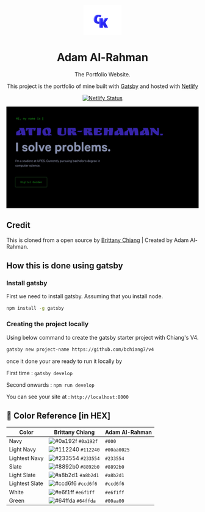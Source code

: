 <div align="center">
  <img alt="Logo" src="./src/images/logo.png" width="100" />
</div>
<h1 align="center">
  Adam Al-Rahman
</h1>
<p align="center">The Portfolio Website.</p>
<p align="center">
  This project is the portfolio of mine built with <a href="https://www.gatsbyjs.org/" target="_blank">Gatsby</a> and hosted with <a href="https://www.netlify.com/" target="_blank">Netlify</a>
</p>
<p align="center">
  <a href="https://app.netlify.com/sites/atiq-ur-rehaman/deploys" target="_blank">
    <img src="https://api.netlify.com/api/v1/badges/ba10f650-d9ae-4f9f-9b41-831896793157/deploy-status" alt="Netlify Status" />
  </a>
</p>

![demo](./src/images/demo.jpg)


## Credit

This is cloned from a open source by [Brittany Chiang](https://github.com/bchiang7/v4) | Created by Adam Al-Rahman.

## How this is done using gatsby

### Install gatsby

First we need to install gatsby. Assuming that you install node.

```sh
npm install -g gatsby
```

### Creating the project locally

Using below command to create the gatsby starter project with Chiang's V4.

```sh
gatsby new project-name https://github.com/bchiang7/v4
```

once it done your are ready to run it locally by

First time : `gatsby develop`

Second onwards :  `npm run develop`

You can see your site at : `http://localhost:8000`


## 🎨 Color Reference [in HEX]

| Color          | Brittany Chiang                                                    | Adam Al-Rahman |
| -------------- | ------------------------------------------------------------------ | -------------- |
| Navy           | ![#0a192f](https://via.placeholder.com/10/0a192f?text=+) `#0a192f` | `#000`         |
| Light Navy     | ![#112240](https://via.placeholder.com/10/0a192f?text=+) `#112240` | `#00aa0025`    |
| Lightest Navy  | ![#233554](https://via.placeholder.com/10/303C55?text=+) `#233554` | `#233554`      |
| Slate          | ![#8892b0](https://via.placeholder.com/10/8892b0?text=+) `#8892b0` | `#8892b0`      |
| Light Slate    | ![#a8b2d1](https://via.placeholder.com/10/a8b2d1?text=+) `#a8b2d1` | `#a8b2d1`      |
| Lightest Slate | ![#ccd6f6](https://via.placeholder.com/10/ccd6f6?text=+) `#ccd6f6` | `#ccd6f6`      |
| White          | ![#e6f1ff](https://via.placeholder.com/10/e6f1ff?text=+) `#e6f1ff` | `#e6f1ff`      |
| Green          | ![#64ffda](https://via.placeholder.com/10/64ffda?text=+) `#64ffda` | `#00aa00`      |
